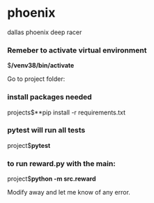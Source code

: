 # phoenix
dallas phoenix deep racer

### Remeber to activate virtual environment
$**/venv38/bin/activate**

Go to project folder:
### install packages needed
projects$**pip install -r requirements.txt

### pytest will run all tests
project$**pytest** 

### to run reward.py with the __main__:
project$**python -m src.reward**

Modify away and let me know of any error.
